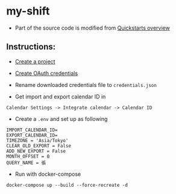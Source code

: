 # my-shift

* Part of the source code is modified from [Quickstarts overview](https://github.com/gsuitedevs/python-samples/blob/master/calendar/quickstart/quickstart.py)

## Instructions:

* [Create a project](https://developers.google.com/workspace/guides/create-project)


* [Create OAuth credentials](https://developers.google.com/workspace/guides/create-credentials)


* Rename downloaded credentials file to `credentials.json`


* Get import and export calendar ID in 

```
Calendar Settings -> Integrate calendar -> Calendar ID
```

* Create a `.env` and set up as following
```
IMPORT_CALENDAR_ID=
EXPORT_CALENDAR_ID=
TIMEZONE = 'Asia/Tokyo'
CLEAR_OLD_EXPORT = False
ADD_NEW_EXPORT = False
MONTH_OFFSET = 0
QUERY_NAME = 張
```

* Run with docker-compose
```
docker-compose up --build --force-recreate -d
```